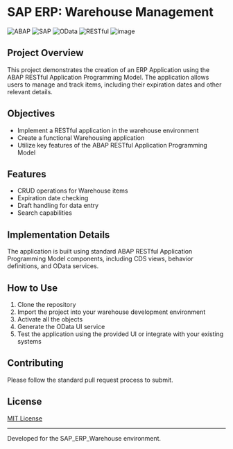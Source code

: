 # SAP ERP: Warehouse Management 

![ABAP](https://img.shields.io/badge/ABAP-0FAAFF?style=for-the-badge&logo=sap&logoColor=white)
![SAP](https://img.shields.io/badge/SAP-0FAAFF?style=for-the-badge&logo=sap&logoColor=white)
![OData](https://img.shields.io/badge/OData-0000FF?style=for-the-badge&logo=odata&logoColor=white)
![RESTful](https://img.shields.io/badge/RESTful-009688?style=for-the-badge&logo=rest&logoColor=white)
![image](https://github.com/user-attachments/assets/f963046d-1995-4d91-97a6-6f4c7222d5bd)



## Project Overview

This project demonstrates the creation of an ERP Application using the ABAP RESTful Application Programming Model. The application allows users to manage and track items, including their expiration dates and other relevant details.

## Objectives

- Implement a RESTful application in the warehouse environment
- Create a functional Warehousing application
- Utilize key features of the ABAP RESTful Application Programming Model

## Features

- CRUD operations for Warehouse items
- Expiration date checking
- Draft handling for data entry
- Search capabilities

## Implementation Details

The application is built using standard ABAP RESTful Application Programming Model components, including CDS views, behavior definitions, and OData services.

## How to Use

1. Clone the repository
2. Import the project into your warehouse development environment
3. Activate all the objects
4. Generate the OData UI service
5. Test the application using the provided UI or integrate with your existing systems

## Contributing

Please follow the standard pull request process to submit.

## License

[MIT License](https://opensource.org/license/mit)

---

Developed for the SAP_ERP_Warehouse environment.
